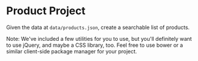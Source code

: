 Product Project
===

Given the data at `data/products.json`, create a searchable list of products.

Note: We've included a few utilities for you to use, but you'll definitely want to use jQuery, and maybe a CSS library, too. Feel free to use bower or a similar client-side package manager for your project.